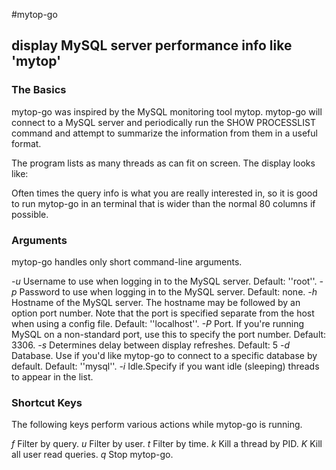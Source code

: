 #mytop-go 
## display MySQL server performance info like 'mytop'

### The Basics

mytop-go was inspired by the MySQL monitoring tool mytop. mytop-go will connect to a MySQL server and periodically run the SHOW PROCESSLIST command and attempt to summarize the information from them in a useful format.

The program lists as many threads as can fit on screen. The display looks like:

Often times the query info is what you are really interested in, so it is good to run mytop-go in an terminal that is wider than the normal 80 columns if possible.


### Arguments

mytop-go handles only short command-line arguments.

*-u* Username to use when logging in to the MySQL server. Default: ''root''.
*-p* Password to use when logging in to the MySQL server. Default: none.
*-h* Hostname of the MySQL server. The hostname may be followed by an option port number. Note that the port is specified separate from the host when using a config file. Default: ''localhost''.
*-P* Port. If you're running MySQL on a non-standard port, use this to specify the port number. Default: 3306.
*-s* Determines delay between display refreshes. Default: 5
*-d* Database. Use if you'd like mytop-go to connect to a specific database by default. Default: ''mysql''.
*-i* Idle.Specify if you want idle (sleeping) threads to appear in the list.

### Shortcut Keys

The following keys perform various actions while mytop-go is running.

*f* Filter by query.
*u* Filter by user.
*t* Filter by time.
*k* Kill a thread by PID.
*K* Kill all user read queries.
*q* Stop mytop-go.
